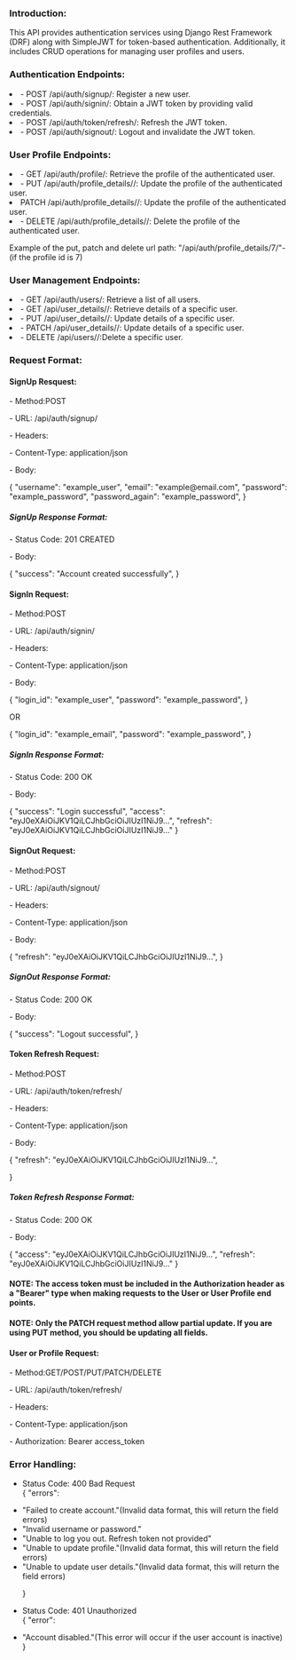 <h3>Introduction:</h3>
<p>This API provides authentication services using Django Rest Framework (DRF) along with SimpleJWT for token-based authentication. Additionally, it includes CRUD operations for managing user profiles and users.</p>

<h3>Authentication Endpoints:</h3>
<li>- POST /api/auth/signup/: Register a new user.</li>
<li>- POST /api/auth/signin/: Obtain a JWT token by providing valid credentials.</li>
<li>- POST /api/auth/token/refresh/: Refresh the JWT token.</li>
<li>- POST /api/auth/signout/: Logout and invalidate the JWT token.</li>


<h3>User Profile Endpoints:</h3>
<li>- GET /api/auth/profile/: Retrieve the profile of the authenticated user.</li>
<li>- PUT /api/auth/profile_details/<id>/:  Update the profile of the authenticated user.</li> 
<li> PATCH /api/auth/profile_details/<id>/:  Update the profile of the authenticated user.</li>
<li>- DELETE /api/auth/profile_details/<id>/:  Delete the profile of the authenticated user.</li>

<p>Example of the put, patch and delete url path: "/api/auth/profile_details/7/"- (if the profile id is 7)</p>


<h3>User Management Endpoints:</h3>
<li>- GET /api/auth/users/: Retrieve a list of all users.</li>
<li>- GET /api/user_details/<id>/: Retrieve details of a specific user.</li>
<li>- PUT /api/user_details/<id>/: Update details of a specific user.</li>
<li>- PATCH /api/user_details/<id>/: Update details of a specific user.</li>
<li>- DELETE /api/users/<id>/:Delete a specific user.</li>


<h3>Request Format:</h3>

<h4> SignUp Resquest: </h4>
<p>- Method:POST</p>
<p>- URL: /api/auth/signup/</p>
<p>- Headers:</p>
<p>- Content-Type: application/json</p>
<p>- Body:</p>
  {
      "username": "example_user",
      "email": "example@email.com",
      "password": "example_password",
      "password_again": "example_password",
  }
<h5> SignUp Response Format:</h5>
<p>- Status Code:  201 CREATED</p>
<p>- Body:</p>
  {
    "success": "Account created successfully",
  }



<h4> SignIn  Request: </h4>
<p>- Method:POST</p>
<p>- URL: /api/auth/signin/</p>
<p>- Headers:</p>
<p>- Content-Type: application/json</p>
<p>- Body:</p>
  {
      "login_id": "example_user",
      "password": "example_password",
  }

  OR

  {
    "login_id": "example_email",
    "password": "example_password",
  }

<h5> SignIn Response Format:</h5>
<p>- Status Code:  200 OK</p>
<p>- Body:</p>
  {
    "success": "Login successful",
    "access": "eyJ0eXAiOiJKV1QiLCJhbGciOiJIUzI1NiJ9...",
    "refresh": "eyJ0eXAiOiJKV1QiLCJhbGciOiJIUzI1NiJ9..."
  }




<h4> SignOut  Request: </h4>
<p>- Method:POST</p>
<p>- URL: /api/auth/signout/</p>
<p>- Headers:</p>
<p>- Content-Type: application/json</p>
<p>- Body:</p>
  {
      "refresh": "eyJ0eXAiOiJKV1QiLCJhbGciOiJIUzI1NiJ9...",
  }

<h5>SignOut Response Format:</h5>
<p>- Status Code: 200 OK</p>
<p>- Body:</p>
  {
    "success": "Logout successful",
  }



<h4> Token Refresh Request: </h4>
<p>- Method:POST</p>
<p>- URL: /api/auth/token/refresh/</p>
<p>- Headers:</p>
<p>- Content-Type: application/json</p>
<p>- Body:</p>
  {
      "refresh": "eyJ0eXAiOiJKV1QiLCJhbGciOiJIUzI1NiJ9...",

  }

<h5>Token Refresh Response Format:</h5>
<p>- Status Code:  200 OK</p>
<p>- Body:</p>
  {
    "access": "eyJ0eXAiOiJKV1QiLCJhbGciOiJIUzI1NiJ9...",
    "refresh": "eyJ0eXAiOiJKV1QiLCJhbGciOiJIUzI1NiJ9..."
  }



<h4>NOTE: The access token must be included in the Authorization header as a "Bearer" type when making requests to the User or User Profile end points.</h4>
<h4>NOTE: Only the PATCH request method allow partial update. If you are using PUT method, you should be updating all fields.</h4>

<h4> User or Profile Request: </h4>
<p>- Method:GET/POST/PUT/PATCH/DELETE</p>
<p>- URL: /api/auth/token/refresh/</p>
<p>- Headers:</p>
<p>- Content-Type: application/json</p>
<p>- Authorization: Bearer access_token</p>



<h3>Error Handling:</h3>

  - Status Code: 400 Bad Request<br>
    {
        "errors":<br> 
            <li>"Failed to create account."(Invalid data format, this will return the field errors)</li>
            <li>"Invalid username or password."</li>
            <li>"Unable to log you out. Refresh token not provided"</li>
            <li>"Unable to update profile."(Invalid data format, this will return the field errors)</li>
            <li>"Unable to update user details."(Invalid data format, this will return the field errors)</li>


    }
  - Status Code: 401 Unauthorized <br>
    {
        "error":<br>
        <li>"Account disabled."(This error will occur if the user account is inactive)</li>
    }
  
